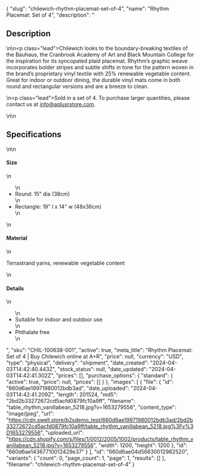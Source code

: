 {
  "slug": "chilewich-rhythm-placemat-set-of-4",
  "name": "Rhythm Placemat: Set of 4",
  "description": "<h2>Description</h2>\n<!-- split -->\n<p class=\"lead\">Chilewich looks to the boundary-breaking textiles of the Bauhaus, the Cranbrook Academy of Art and Black Mountain College for the inspiration for its syncopated plaid placemat. Rhythm’s graphic weave incorporates bolder stripes and subtle shifts in tone for the pattern woven in the brand’s proprietary vinyl textile with 25% renewable vegetable content. Great for indoor or outdoor dining, the durable vinyl mats come in both round and rectangular versions and are a breeze to clean.</p>\n<p class=\"lead\">Sold in a set of 4. To purchase larger quantities, please contact us at info@aplusrstore.com.</p>\n<!-- split -->\n<h2>Specifications</h2>\n<!-- split -->\n<h4>Size</h4>\n<ul>\n<li>Round: 15\" dia (38cm)</li>\n<li>Rectangle: 19\" l x 14\" w (48x36cm)</li>\n</ul>\n<h4>Material</h4>\n<p>Terrastrand yarns, renewable vegetable content</p>\n<h4>Details</h4>\n<ul>\n<li>Suitable for indoor and outdoor use</li>\n<li>Phthalate free</li>\n</ul>",
  "sku": "CHIL-100638-001",
  "active": true,
  "meta_title": "Rhythm Placemat: Set of 4 | Buy Chilewich online at A+R",
  "price": null,
  "currency": "USD",
  "type": "physical",
  "delivery": "shipment",
  "date_created": "2024-04-03T14:42:40.443Z",
  "stock_status": null,
  "date_updated": "2024-04-03T14:42:41.302Z",
  "prices": [],
  "purchase_options": {
    "standard": {
      "active": true,
      "price": null,
      "prices": []
    }
  },
  "images": [
    {
      "file": {
        "id": "660d6ae19971980012bdb3ad",
        "date_uploaded": "2024-04-03T14:42:41.209Z",
        "length": 201524,
        "md5": "2bd2b33272672cd5acfd0879fc10a9ff",
        "filename": "table_rhythm_vanillabean_5218.jpg?v=1653279556",
        "content_type": "image/jpeg",
        "url": "https://cdn.swell.store/b2sdemo_test/660d6ae19971980012bdb3ad/2bd2b33272672cd5acfd0879fc10a9ff/table_rhythm_vanillabean_5218.jpg%3Fv%3D1653279556",
        "uploaded_url": "https://cdn.shopify.com/s/files/1/0012/2005/1002/products/table_rhythm_vanillabean_5218.jpg?v=1653279556",
        "width": 1200,
        "height": 1200
      },
      "id": "660d6ae14367710012429e37"
    }
  ],
  "id": "660d6ae04d56630012982520",
  "variants": {
    "count": 0,
    "page_count": 1,
    "page": 1,
    "results": []
  },
  "filename": "chilewich-rhythm-placemat-set-of-4"
}